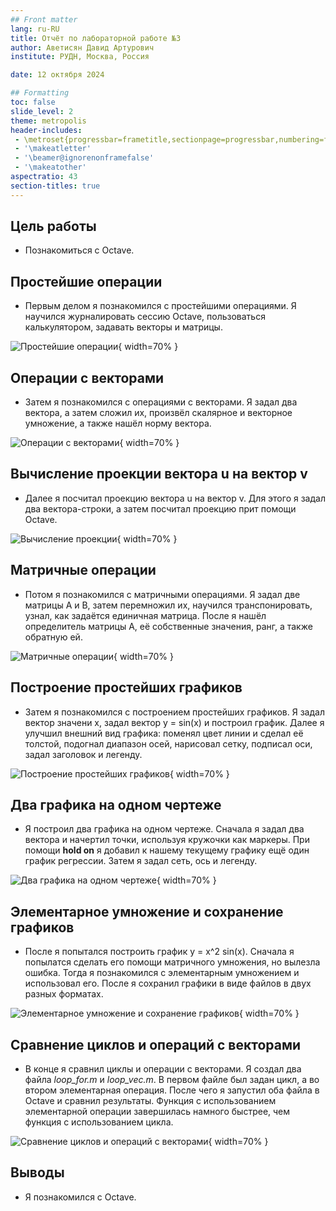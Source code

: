 ```yaml
---
## Front matter
lang: ru-RU
title: Отчёт по лабораторной работе №3
author: Аветисян Давид Артурович
institute: РУДН, Москва, Россия

date: 12 октября 2024

## Formatting
toc: false
slide_level: 2
theme: metropolis
header-includes: 
 - \metroset{progressbar=frametitle,sectionpage=progressbar,numbering=fraction}
 - '\makeatletter'
 - '\beamer@ignorenonframefalse'
 - '\makeatother'
aspectratio: 43
section-titles: true
---
```


## Цель работы

- Познакомиться с Octave.

## Простейшие операции

- Первым делом я познакомился с простейшими операциями. Я научился журналировать сессию Octave, пользоваться калькулятором, задавать векторы и матрицы.

![Простейшие операции](image03/image_01.png){ width=70% }

## Операции с векторами

- Затем я познакомился с операциями с векторами. Я задал два вектора, а затем сложил их, произвёл скалярное и векторное умножение, а также нашёл норму вектора.

![Операции с векторами](image03/image_02.png){ width=70% }

## Вычисление проекции вектора u на вектор v

- Далее я посчитал проекцию вектора u на вектор v. Для этого я задал два вектора-строки, а затем посчитал проекцию прит помощи Octave.

![Вычисление проекции](image03/image_03.png){ width=70% }

## Матричные операции

- Потом я познакомился с матричными операциями. Я задал две матрицы A и B, затем перемножил их, научился транспонировать, узнал, как задаётся единичная матрица. После я нашёл определитель матрицы A, её собственные значения, ранг, а также обратную ей.

![Матричные операции](image03/image_04.png){ width=70% }

## Построение простейших графиков

- Затем я познакомился с построением простейших графиков. Я задал вектор значени x, задал вектор y = sin(x) и построил график. Далее я улучшил внешний вид графика: поменял цвет линии и сделал её толстой, подогнал диапазон осей, нарисовал сетку, подписал оси, задал заголовок и легенду.

![Построение простейших графиков](image03/image_07.png){ width=70% }

## Два графика на одном чертеже

- Я построил два графика на одном чертеже. Сначала я задал два вектора и начертил точки, используя кружочки как маркеры. При помощи **hold on** я добавил к нашему текущему графику ещё один график регрессии. Затем я задал сеть, ось и легенду.

![Два графика на одном чертеже](image03/image_08.png){ width=70% }

## Элементарное умножение и сохранение графиков

- После я попытался построить график y = x^2 sin(x). Сначала я попылатся сделать его помощи матричного умножения, но вылезла ошибка. Тогда я познакомился с элементарным умножением и использовал его. После я сохранил графики в виде файлов в двух разных форматах.

![Элементарное умножение и сохранение графиков](image03/image_09.png){ width=70% }

## Сравнение циклов и операций с векторами

- В конце я сравнил циклы и операции с векторами. Я создал два файла *loop_for.m* и *loop_vec.m*. В первом файле был задан цикл, а во втором элементарная операция. После чего я запустил оба файла в Octave и сравнил результаты. Функция с использованием элементарной операции завершилась намного быстрее, чем функция с использованием цикла.

![Сравнение циклов и операций с векторами](image03/image_10.png){ width=70% }

## Выводы

- Я познакомился с Octave.
